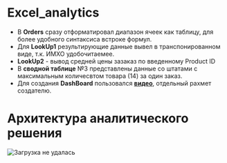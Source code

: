 # Excel_analytics

- В **Orders** сразу отформатировал диапазон ячеек как таблицу, для более удобного синтаксиса встроке формул.
- Для **LookUp1** результирующие данные вывел в транспонированном виде, т.к. ИМХО удобочитаемее.
- **LookUp2** - вывод средней цены зазаказ по введенному Product ID
- В **сводной таблице** №3 представлены данные со штатами с максимальным количесвтом товара (14) за один заказ.
- Для создания **DashBoard** пользовался [**видео**](https://www.youtube.com/watch?v=j2YIAEmRpQs&ab_channel=%D0%91%D0%B8%D0%BB%D1%8F%D0%BB%D0%A5%D0%B0%D1%81%D0%B5%D0%BD%D0%BE%D0%B2%E2%80%93Excel%2CVBA%26More), отдельный рахмет создателю.

# Архитектура аналитического решения

![Загрузка не удалась](/Архитектура.jpg "Архитектура аналитического решения")